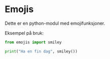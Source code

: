 # Emojis

Dette er en python-modul med emojifunksjoner.

Eksempel på bruk:
```py
from emojis import smiley

print("Ha en fin dag", smiley())
```